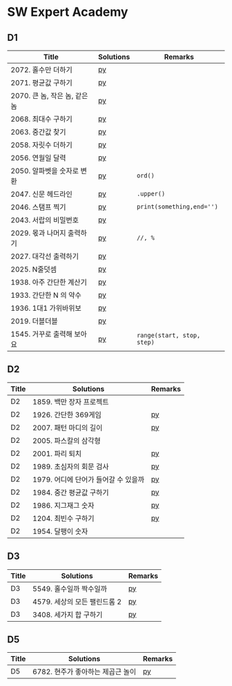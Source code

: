 # SW Expert Academy

## D1
| Title | Solutions | Remarks |
| ---- | ---- | ---- |
| 2072. 홀수만 더하기 | [py](solutions/D1/2072.py) | |
| 2071. 평균값 구하기 | [py](solutions/D1/2071.py) | |
| 2070. 큰 놈, 작은 놈, 같은 놈 | [py](solutions/D1/2070.py) | |
| 2068. 최대수 구하기 | [py](solutions/D1/2068.py) | |
| 2063. 중간값 찾기 | [py](solutions/D1/2063.py) | |
| 2058. 자릿수 더하기 | [py](solutions/D1/2058.py) | |
| 2056. 연월일 달력 | [py](solutions/D1/2056.py) | |
| 2050. 알파벳을 숫자로 변환 | [py](solutions/D1/2050.py) | `ord()` |
| 2047. 신문 헤드라인 | [py](solutions/D1/2047.py) | `.upper()` |
| 2046. 스탬프 찍기 | [py](solutions/D1/2046.py) | `print(something,end='')` |
| 2043. 서랍의 비밀번호 | [py](solutions/D1/2043.py) | |
| 2029. 몫과 나머지 출력하기 | [py](solutions/D1/2029.py) | `//, %` |
| 2027. 대각선 출력하기 | [py](solutions/D1/2027.py) | |
| 2025. N줄덧셈 | [py](solutions/D1/2025.py) | |
| 1938. 아주 간단한 계산기 | [py](solutions/D1/1938.py) | |
| 1933. 간단한 N 의 약수 | [py](solutions/D1/1933.py) | |
| 1936. 1대1 가위바위보 | [py](solutions/D1/1936.py) | |
| 2019. 더블더블 | [py](solutions/D1/2019.py) | |
| 1545. 거꾸로 출력해 보아요 | [py](solutions/D1/1545.py) | `range(start, stop, step)` |

## D2
| Title | Solutions | Remarks |
| ---- | ---- | ---- |
| D2 | 1859. 백만 장자 프로젝트 | | |
| D2 | 1926. 간단한 369게임 | [py](solutions/D2/1926.py) | |
| D2 | 2007. 패턴 마디의 길이 | [py](solutions/D2/2007.py) | |
| D2 | 2005. 파스칼의 삼각형 | | |
| D2 | 2001. 파리 퇴치 | [py](solutions/D2/2001.py) | |
| D2 | 1989. 초심자의 회문 검사 | [py](solutions/D2/1989.py) | |
| D2 | 1979. 어디에 단어가 들어갈 수 있을까 | [py](solutions/D2/1979.py) | |
| D2 | 1984. 중간 평균값 구하기 | [py](solutions/D2/1984.py) | |
| D2 | 1986. 지그재그 숫자 | [py](solutions/D2/1986.py) | |
| D2 | 1204. 최빈수 구하기 | [py](solutions/D2/1204.py) | |
| D2 | 1954. 달팽이 숫자 | | |

## D3
| Title | Solutions | Remarks |
| ---- | ---- | ---- |
| D3 | 5549. 홀수일까 짝수일까 | [py](solutions/D3/5549.py) | |
| D3 | 4579. 세상의 모든 팰린드롬 2 | [py](solutions/D3/4579.py) | |
| D3 | 3408. 세가지 합 구하기 | [py](solutions/D3/3408.py) | `int() vs //` |

## D5
| Title | Solutions | Remarks |
| ---- | ---- | ---- |
| D5 | 6782. 현주가 좋아하는 제곱근 놀이 | [py](solutions/D5/6782.py) | (Can't submit with python.) |
